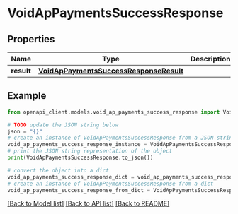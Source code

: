 # VoidApPaymentsSuccessResponse


## Properties

Name | Type | Description | Notes
------------ | ------------- | ------------- | -------------
**result** | [**VoidApPaymentsSuccessResponseResult**](VoidApPaymentsSuccessResponseResult.md) |  | 

## Example

```python
from openapi_client.models.void_ap_payments_success_response import VoidApPaymentsSuccessResponse

# TODO update the JSON string below
json = "{}"
# create an instance of VoidApPaymentsSuccessResponse from a JSON string
void_ap_payments_success_response_instance = VoidApPaymentsSuccessResponse.from_json(json)
# print the JSON string representation of the object
print(VoidApPaymentsSuccessResponse.to_json())

# convert the object into a dict
void_ap_payments_success_response_dict = void_ap_payments_success_response_instance.to_dict()
# create an instance of VoidApPaymentsSuccessResponse from a dict
void_ap_payments_success_response_from_dict = VoidApPaymentsSuccessResponse.from_dict(void_ap_payments_success_response_dict)
```
[[Back to Model list]](../README.md#documentation-for-models) [[Back to API list]](../README.md#documentation-for-api-endpoints) [[Back to README]](../README.md)


